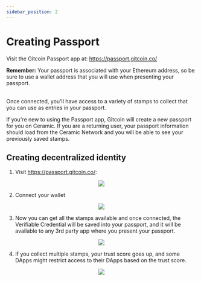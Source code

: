 ```yaml
---
sidebar_position: 2
---
```


# Creating Passport

Visit the Gitcoin Passport app at: https://passport.gitcoin.co/

<b>Remember:</b> Your passport is associated with your Ethereum address, so be sure to use a wallet address that you will use when presenting your passport.
<br/>
<br/>

Once connected, you'll have access to a variety of stamps to collect that you can use as entries in your passport.

If you're new to using the Passport app, Gitcoin will create a new passport for you on Ceramic. If you are a returning user, your passport information should load from the Ceramic Network and you will be able to see your previously saved stamps.

## Creating decentralized identity

1. Visit https://passport.gitcoin.co/:

<p align="center">
  <img src="/img/connect-1.png"/>
</p>

2. Connect your wallet

<p align="center">
  <img src="/img/connect-2.png"/>
</p>

3. Now you can get all the stamps available and once connected, the Verifiable Credential will be saved into your passport, and it will be available to any 3rd party app where you present your passport.

<p align="center">
  <img src="/img/connect-3.png"/>
</p>

4. If you collect multiple stamps, your trust score goes up, and some DApps might restrict access to their DApps based on the trust score.

<p align="center">
  <img src="/img/connect-4.png"/>
</p>
